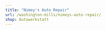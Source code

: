 ```yaml
---
title: "Nimey's Auto Repair"
url: /washington-mills/nimeys-auto-repair/
shop: Autowerkstatt
---
```


